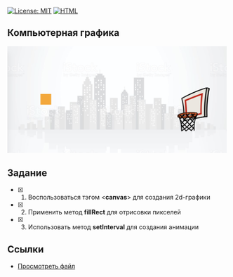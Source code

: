 [![License: MIT](https://img.shields.io/badge/License-MIT-blue.svg)](/LICENSE) [![HTML](https://img.shields.io/badge/HTML-Просмотреть%20файл-brightgreen.svg)](https://cdn.rawgit.com/SimonRussia/CG_lab01/05736cab/lab_01.html)

## Компьютерная графика

<img src="images/screenshot.jpg" width="500" height="whatever">

## Задание
- [X] 1. Воспользоваться тэгом <**canvas**> для создания 2d-графики
- [X] 2. Применить метод **fillRect** для отрисовки пикселей
- [X] 3. Использовать метод **setInterval** для создания анимации


## Ссылки
- [Просмотреть файл](https://cdn.rawgit.com/SimonRussia/CG_lab01/05736cab/lab_01.html)
